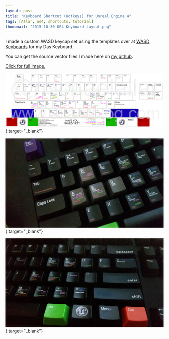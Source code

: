 ```yaml
---
layout: post
title: "Keyboard Shortcut (Hotkeys) for Unreal Engine 4"
tags: [Allar, ue4, shortcuts, tutorial]
thumbnail: "2015-10-30-UE4-Keyboard-Layout.png"
---
```


I made a custom WASD keycap set using the templates over at [WASD Keyboards](http://www.wasdkeyboards.com/) for my Das Keyboard. 

You can get the source vector files I made here on [my github](https://github.com/Allar/ue4-keyboard-template). 

[Click for full image.](/assets/UE4KeyboardCondensed.png) <!-- more -->

[![UE4 Keyboard Shortcuts](/assets/UE4KeyboardCondensed.png)](/assets/UE4KeyboardCondensed.png){:target="_blank"}

[![Sample Print 1](/assets/wasd_print_allar.jpg)](/assets/wasd_print_allar.jpg){:target="_blank"}

[![Sample Print 2](/assets/wasd_print_allar_2.jpg)](/assets/wasd_print_allar_2.jpg){:target="_blank"}